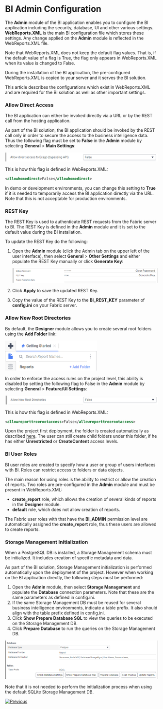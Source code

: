 # BI Admin Configuration

The **Admin** module of the BI application enables you to configure the BI application including the security, database, UI and other various settings. **WebReports.XML** is the main BI configuration file which stores these settings. Any change applied on the **Admin** module is reflected in the WebReports.XML file.

Note that WebReports.XML does not keep the default flag values. That is, if the default value of a flag is True, the flag only appears in WebReports.XML when its value is changed to False. 

During the installation of the BI application, the pre-configured WebReports.XML is copied to your server and it serves the BI solution. 

This article describes the configurations which exist in WebReports.XML and are required for the BI solution as well as other important settings.

### Allow Direct Access

The BI application can either be invoked directly via a URL or by the REST call from the hosting application. 

As part of the BI solution, the BI application should be invoked by the REST call only in order to secure the access to the business intelligence data. Thus the following flag must be set to **False** in the **Admin** module by selecting **General** > **Main Settings**:

![image](images/99_allow_dir_access.PNG)

This is how this flag is defined in WebReports.XML:

~~~xml
<allowhomedirect>False</allowhomedirect>
~~~

In demo or development environments, you can change this setting to **True** if it is needed to temporarily access the BI application directly via the URL. Note that this is not acceptable for production environments. 

### REST Key

The REST Key is used to authenticate REST requests from the Fabric server to BI. The REST Key is defined in the **Admin** module and it is set to the default value during the BI installation.

To update the REST Key do the following:

1. Open the **Admin** module (click the Admin tab on the upper left of the user interface), then select  **General** > **Other Settings** and either populate the REST Key manually or click **Generate Key**:

   ![key](images/bi_rest_key.PNG)

2. Click **Apply** to save the updated REST Key.

3. Copy the value of the REST Key to the **BI_REST_KEY** parameter of **config.ini** on your Fabric server.

### Allow New Root Directories

By default, the **Designer** module allows you to create several root folders using the **Add Folder** link:

![image](images/99_add_folder.PNG)

In order to enforce the access rules on the project level, this ability is disabled by setting the following flag to False in the **Admin** module by selecting **General** > **Feature/UI Settings**:

![image](images/99_allow_new_root.PNG)

This is how this flag is defined in WebReports.XML:

~~~xml
<allowreporttreerootaccess>False</allowreporttreerootaccess>
~~~

Upon the project first deployment, the <project name> folder is created automatically as described [here](01_Installation.md#Project-Initialization-in-BI). The user can still create child folders under this folder, if he has either **Unrestricted** or **CreateContent** access levels.

### BI User Roles 

BI user roles are created to specify how a user or group of users interfaces with BI. Roles can restrict access to folders or data objects.

The main reason for using roles is the ability to restrict or allow the creation of reports. Two roles are pre-configured in the **Admin** module and must be present in WebReports.XML:

* **create_report** role, which allows the creation of several kinds of reports in the **Designer** module.
* **default** role, which does not allow creation of reports.

The Fabric user roles with that have the **BI_ADMIN** permission level are automatically assigned the **create_report** role, thus these users are allowed to create reports.

### Storage Management Initialization

When a PostgreSQL DB is installed, a Storage Management schema must be initialized. It includes creation of specific metadata and data. 

As part of the BI solution, Storage Management initialization is performed automatically upon the deployment of the project. However when working on the BI application directly, the following steps must be performed:

1. Open the **Admin** module, then select **Storage Management** and populate the **Database** connection parameters. Note that these are the same parameters as defined in config.ini.
2. If the same Storage Management DB must be reused for several business intelligence environments, indicate a table prefix. It also should align with the table prefix defined in config.ini.
3. Click **Show Prepare Database SQL** to view the queries to be executed on the Storage Management DB.
4. Click **Prepare Database** to run the queries on the Storage Management DB.

![sm](images/bi_sm_details.PNG)

Note that it is not needed to perform the initialization process when using the default SQLite Storage Management DB.



[![Previous](/articles/images/Previous.png)](08_moving_from_dev_to_prod.md)
